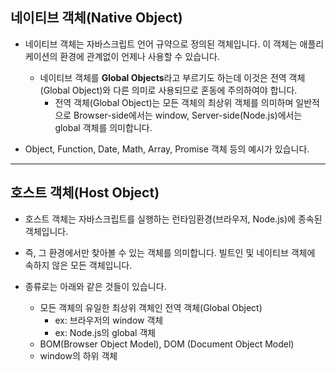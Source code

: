 ## 네이티브 객체(Native Object)
- 네이티브 객체는 자바스크립트 언어 규약으로 정의된 객체입니다. 이 객체는 애플리케이션의 환경에 관계없이 언제나 사용할 수 있습니다.

    - 네이티브 객체를 **Global Objects**라고 부르기도 하는데 이것은 전역 객체(Global Object)와 다른 의미로 사용되므로 혼동에 주의하여야 합니다.
        - 전역 객체(Global Object)는 모든 객체의 최상위 객체를 의미하며 일반적으로 Browser-side에서는 window, Server-side(Node.js)에서는 global 객체를 의미합니다.

- Object, Function, Date, Math, Array, Promise 객체 등의 예시가 있습니다.


---

## 호스트 객체(Host Object)
- 호스트 객체는 자바스크립트를 실행하는 런타임환경(브라우저, Node.js)에 종속된 객체입니다.

- 즉, 그 환경에서만 찾아볼 수 있는 객체를 의미합니다. 빌트인 및 네이티브 객체에 속하지 않은 모든 객체입니다.

- 종류로는 아래와 같은 것들이 있습니다.
    - 모든 객체의 유일한 최상위 객체인 전역 객체(Global Object)     
        - ex: 브라우저의 window 객체
        - ex: Node.js의 global 객체
    - BOM(Browser Object Model), DOM (Document Object Model)
    - window의 하위 객체
